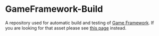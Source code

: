 # GameFramework-Build
A repository used for automatic build and testing of [Game Framework](https://github.com/FlipWebApps/GameFramework). If you are looking for that asset please see [this page](https://github.com/FlipWebApps/GameFramework) instead.
